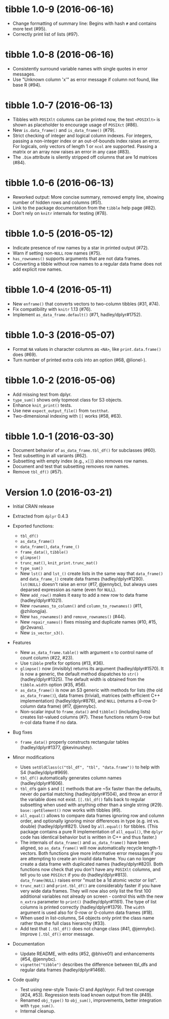 # tibble 1.0-9 (2016-06-16)

- Change formatting of summary line: Begins with hash `#` and contains more text (#95).
- Correctly print list of lists (#97).


# tibble 1.0-8 (2016-06-16)

- Consistently surround variable names with single quotes in error messages.
- Use "Unknown column 'x'" as error message if column not found, like base R (#94).


# tibble 1.0-7 (2016-06-13)

- Tibbles with `POSIXlt` columns can be printed now, the text `<POSIXlt>` is shown as placeholder to encourage usage of `POSIXct` (#86).
- New `is.data_frame()` and `is_data_frame()` (#79).
- Strict checking of integer and logical column indexes. For integers, passing a non-integer index or an out-of-bounds index raises an error. For logicals, only vectors of length 1 or `ncol` are supported. Passing a matrix or an array now raises an error in any case (#83).
- The `.Dim` attribute is silently stripped off columns that are 1d matrices (#84).


# tibble 1.0-6 (2016-06-13)

- Reworked output: More concise summary, removed empty line, showing number of hidden rows and columns (#51).
- Link to the package documentation from the `tibble` help page (#82).
- Don't rely on `knitr` internals for testing (#78).


# tibble 1.0-5 (2016-05-12)

- Indicate presence of row names by a star in printed output (#72).
- Warn if setting non-`NULL` row names (#75).
- `has_rownames()` supports arguments that are not data frames.
- Converting a tibble without row names to a regular data frame does not add explicit row names.


# tibble 1.0-4 (2016-05-11)

- New `enframe()` that converts vectors to two-column tibbles (#31, #74).
- Fix compatibility with `knitr` 1.13 (#76).
- Implement `as_data_frame.default()` (#71, hadley/dplyr#1752).


# tibble 1.0-3 (2016-05-07)

- Format `NA` values in character columns as `<NA>`, like `print.data.frame()` does (#69).
- Turn number of printed extra cols into an option (#68, @lionel-).


# tibble 1.0-2 (2016-05-06)

- Add missing test from dplyr.
- `type_sum()` shows only topmost class for S3 objects.
- Enhance `knit_print()` tests.
- Use new `expect_output_file()` from `testthat`.
- Two-dimensional indexing with `[[` works (#58, #63).


# tibble 1.0-1 (2016-03-30)

- Document behavior of `as_data_frame.tbl_df()` for subclasses (#60).
- Test subsetting in all variants (#62).
- Subsetting with empty index (e.g., `x[]`) also removes row names.
- Document and test that subsetting removes row names.
- Remove `tbl_df()` (#57).


Version 1.0 (2016-03-21)
===

- Initial CRAN release

- Extracted from `dplyr` 0.4.3

- Exported functions:
    - `tbl_df()`
    - `as_data_frame()`
    - `data_frame()`, `data_frame_()`
    - `frame_data()`, `tibble()`
    - `glimpse()`
    - `trunc_mat()`, `knit_print.trunc_mat()`
    - `type_sum()`
    - New `lst()` and `lst_()` create lists in the same way that
      `data_frame()` and `data_frame_()` create data frames (hadley/dplyr#1290).
      `lst(NULL)` doesn't raise an error (#17, @jennybc), but always
      uses deparsed expression as name (even for `NULL`).
    - New `add_row()` makes it easy to add a new row to data frame
      (hadley/dplyr#1021).
    - New `rownames_to_column()` and `column_to_rownames()` (#11, @zhilongjia).
    - New `has_rownames()` and `remove_rownames()` (#44).
    - New `repair_names()` fixes missing and duplicate names (#10, #15,
      @r2evans).
    - New `is_vector_s3()`.

- Features
    - New `as_data_frame.table()` with argument `n` to control name of count
      column (#22, #23).
    - Use `tibble` prefix for options (#13, #36).
    - `glimpse()` now (invisibly) returns its argument (hadley/dplyr#1570). It
      is now a generic, the default method dispatches to `str()`
      (hadley/dplyr#1325).  The default width is obtained from the
      `tibble.width` option (#35, #56).
    - `as_data_frame()` is now an S3 generic with methods for lists (the old
      `as_data_frame()`), data frames (trivial), matrices (with efficient
      C++ implementation) (hadley/dplyr#876), and `NULL` (returns a 0-row
      0-column data frame) (#17, @jennybc).
    - Non-scalar input to `frame_data()` and `tibble()` (including lists)
      creates list-valued columns (#7). These functions return 0-row but n-col
      data frame if no data.

- Bug fixes
    - `frame_data()` properly constructs rectangular tables (hadley/dplyr#1377,
      @kevinushey).

- Minor modifications
    - Uses `setOldClass(c("tbl_df", "tbl", "data.frame"))` to help with S4
      (hadley/dplyr#969).
    - `tbl_df()` automatically generates column names (hadley/dplyr#1606).
    - `tbl_df`s gain `$` and `[[` methods that are ~5x faster than the defaults,
      never do partial matching (hadley/dplyr#1504), and throw an error if the
      variable does not exist.  `[[.tbl_df()` falls back to regular subsetting
      when used with anything other than a single string (#29).
      `base::getElement()` now works with tibbles (#9).
    - `all_equal()` allows to compare data frames ignoring row and column order,
      and optionally ignoring minor differences in type (e.g. int vs. double)
      (hadley/dplyr#821).  Used by `all.equal()` for tibbles.  (This package
      contains a pure R implementation of `all_equal()`, the `dplyr` code has
      identical behavior but is written in C++ and thus faster.)
    - The internals of `data_frame()` and `as_data_frame()` have been aligned,
      so `as_data_frame()` will now automatically recycle length-1 vectors.
      Both functions give more informative error messages if you are attempting
      to create an invalid data frame.  You can no longer create a data frame
      with duplicated names (hadley/dplyr#820).  Both functions now check that
      you don't have any `POSIXlt` columns, and tell you to use `POSIXct` if you
      do (hadley/dplyr#813).  `data_frame(NULL)` raises error "must be a 1d
      atomic vector or list".
    - `trunc_mat()` and `print.tbl_df()` are considerably faster if you have
      very wide data frames.  They will now also only list the first 100
      additional variables not already on screen - control this with the new
      `n_extra` parameter to `print()` (hadley/dplyr#1161).  The type of list
      columns is printed correctly (hadley/dplyr#1379).  The `width` argument is
      used also for 0-row or 0-column data frames (#18).
    - When used in list-columns, S4 objects only print the class name rather
      than the full class hierarchy (#33).
    - Add test that `[.tbl_df()` does not change class (#41, @jennybc).  Improve
      `[.tbl_df()` error message.

- Documentation
    - Update README, with edits (#52, @bhive01) and enhancements (#54,
      @jennybc).
    - `vignette("tibble")` describes the difference between tbl_dfs and
      regular data frames (hadley/dplyr#1468).

- Code quality
    - Test using new-style Travis-CI and AppVeyor. Full test coverage (#24,
      #53). Regression tests load known output from file (#49).
    - Renamed `obj_type()` to `obj_sum()`, improvements, better integration with
     `type_sum()`.
    - Internal cleanup.
